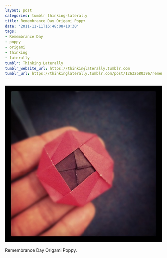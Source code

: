 ```yaml
---
layout: post
categories: tumblr thinking-laterally
title: Remembrance Day Origami Poppy
date: '2011-11-11T16:48:08+10:30'
tags:
- Remembrance Day
- poppy
- origami
- thinking
- laterally
tumblr: Thinking Laterally
tumblr_website_url: https://thinkinglaterally.tumblr.com
tumblr_url: https://thinkinglaterally.tumblr.com/post/12632680396/remembrance-day-origami-poppy
---
```

 ![](/content/images/tumblr/thinking-laterally/tumblr_luhg69rMty1qh9he3o1_640.jpg)  

Remembrance&nbsp;Day Origami Poppy.

